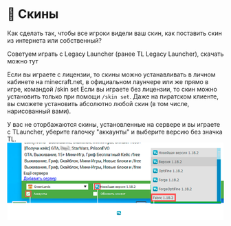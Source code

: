 # 👕 Скины

Как сделать так, чтобы все игроки видели ваш скин, как поставить скин из интернета или собственный?

Советуем играть с Legacy Launcher (ранее TL Legacy Launcher), скачать можно тут

Если вы играете с лицензии, то скины можно устанавливать в личном кабинете на minecraft.net, в официальном лаунчере или же прямо в игре, командой /skin set
Если вы играете без лицензии, то скин можно установить только при помощи `/skin set`.
Даже на пиратском клиенте, вы сможете установить абсолютно любой скин (в том числе, нарисованный вами).

У вас не оторбажаются скины, установленные на сервере и вы играете с TLauncher, уберите галочку "аккаунты" и выберите версию без значка TL.
![image](https://github.com/zooont/minespace/blob/main/assets/skins-tlauncher-guide.png?raw=true)
